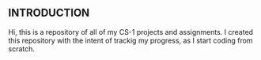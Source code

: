 ## INTRODUCTION 
Hi, this is a repository of all of my CS-1 projects and assignments. I created this repository with the intent of trackig my progress, as I start coding from scratch. 
